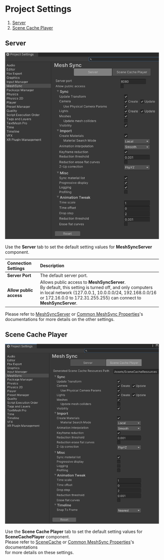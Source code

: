 # Project Settings

1. [Server](#server)
1. [Scene Cache Player](#scene-cache-player)

## Server

![ProjectSettingsServer](images/ProjectSettingsServer.png)

Use the **Server** tab to set the default setting values for 
**MeshSyncServer** component.

|**Connection Settings**   |**Description** |
|:---                      |:---|
| **Server Port**          | The default server port.|
| **Allow public access**  | Allows public access to **MeshSyncServer**. <br/> By default, this setting is turned off, and only computers in local network     (127.0.0.1, 10.0.0.0/24, 192.168.0.0/16 or 172.16.0.0 to 172.31.255.255) can connect to **MeshSyncServer**. |

Please refer to [MeshSyncServer](MeshSyncServer.md) 
or [Common MeshSync Properties](CommonMeshSyncProperties.md)'s documentations 
for more details on the other settings.


## Scene Cache Player

![ProjectSettingsSceneCache](images/ProjectSettingsSceneCache.png)

Use the **Scene Cache Player** tab to set the default setting values for 
**SceneCachePlayer** component.  
Please refer to [SceneCache](SceneCache.md) 
or [Common MeshSync Properties](CommonMeshSyncProperties.md)'s documentations    
for more details on these settings.




